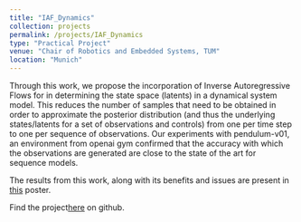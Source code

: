 ```yaml
---
title: "IAF_Dynamics"
collection: projects
permalink: /projects/IAF_Dynamics
type: "Practical Project"
venue: "Chair of Robotics and Embedded Systems, TUM"
location: "Munich"
---
```


Through this work, we propose the incorporation of Inverse Autoregressive Flows
for in determining the state space (latents) in a dynamical system model. 
This reduces the number of samples that need to be obtained in order to approximate 
the posterior distribution (and thus the underlying states/latents for a set of 
observations and controls) from one per time step to one per sequence of observations. 
Our experiments with pendulum-v01, an environment from openai gym confirmed that the 
accuracy with which the observations are generated are close to the state of the art 
for sequence models.

The results from this work, along with its benefits and issues are present in [this](https://github.com/neha191091/human-segmentation) poster.

Find the project[here](https://github.com/neha191091/IAF_Dynamics) on github.